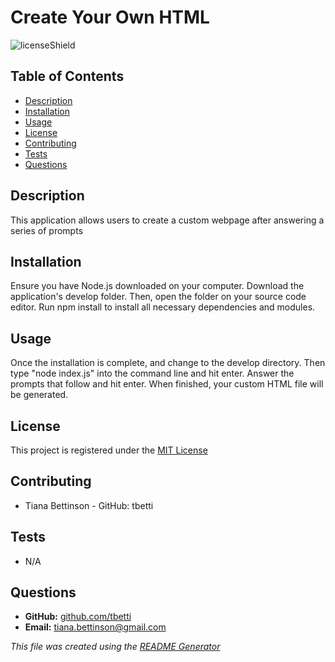 # Create Your Own HTML
  ![licenseShield](https://img.shields.io/badge/license-MIT-yellow)
  
  ## Table of Contents
  * [Description](#description)
  * [Installation](#installation)
  * [Usage](#usage)
  * [License](#license)
  * [Contributing](#contributing)
  * [Tests](#tests)
  * [Questions](#questions)
  
  ## Description
  This application allows users to create a custom webpage after answering a series of prompts

  ## Installation
  Ensure you have Node.js downloaded on your computer. Download the application's develop folder. Then, open the folder on your source code editor. Run npm install to install all necessary dependencies and modules.

  ## Usage
  Once the installation is complete, and change to the develop directory.  Then type "node index.js" into the command line and hit enter. Answer the prompts that follow and hit enter. When finished, your custom HTML file will be generated.

  ## License
  This project is registered under the [MIT License](/LICENSE)

  ## Contributing
  * Tiana Bettinson - GitHub: tbetti
  
  ## Tests
  * N/A

  ## Questions
  * __GitHub:__ [github.com/tbetti](https://github.com/tbetti)
  * __Email:__ [tiana.bettinson@gmail.com](mailto:tiana.bettinson@gmail.com)

  
  *This file was created using the [README Generator](https://github.com/tbetti/readme-generator)*

